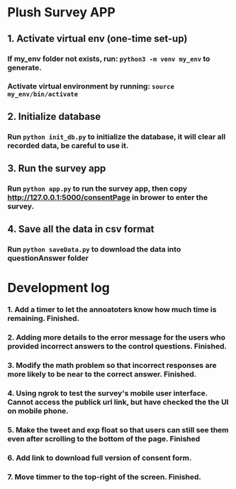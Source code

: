 # Plush Survey APP

## 1. Activate virtual env (one-time set-up)

### If my_env folder not exists, run:  `python3 -m venv my_env`  to generate.
### Activate virtual environment by running:  `source my_env/bin/activate`

## 2. Initialize database

### Run `python init_db.py` to initialize the database, it will clear all recorded data, be careful to use it.

## 3. Run the survey app

### Run `python app.py` to run the survey app, then copy http://127.0.0.1:5000/consentPage in brower to enter the survey.

## 4. Save all the data in csv format

### Run `python saveData.py`  to download the data into questionAnswer folder

# Development log

### 1. Add a timer to let the annoatoters know how much time is remaining. Finished.
### 2. Adding more details to the error message for the users who provided incorrect answers to the control questions.  Finished.
### 3. Modify the math problem so that incorrect responses are more likely to be near to the correct answer. Finished.
### 4. Using ngrok to test the survey's mobile user interface. Cannot access the publick url link, but have checked the the UI on mobile phone. 
### 5. Make the tweet and exp float so that users can still see them even after scrolling to the bottom of the page. Finished
### 6. Add link to download full version of consent form.
### 7. Move timmer to the top-right of the screen. Finished.